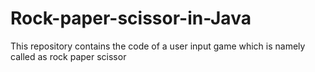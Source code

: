# Rock-paper-scissor-in-Java
This repository contains the code of a user input game which is namely called as rock paper scissor 
